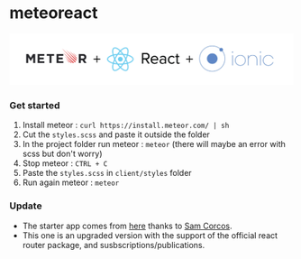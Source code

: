 # meteoreact

![meteorreactionicimg](meteorreactionic.png)

### Get started

1. Install meteor :
`curl https://install.meteor.com/ | sh`
2. Cut the `styles.scss` and paste it outside the folder
3. In the project folder run meteor : `meteor` (there will maybe an error with scss but don't worry)
4. Stop meteor : `CTRL + C`
5. Paste the `styles.scss` in `client/styles` folder
6. Run again meteor : `meteor`

### Update

* The starter app comes from [here](https://medium.com/@SamCorcos/meteor-react-ionic-mobile-app-part-1-the-basic-template-9355ebf3397f#.o76zpx7ng) thanks to [Sam Corcos](https://github.com/samcorcos).
* This one is an upgraded version with the support of the official react router package, and susbscriptions/publications.
